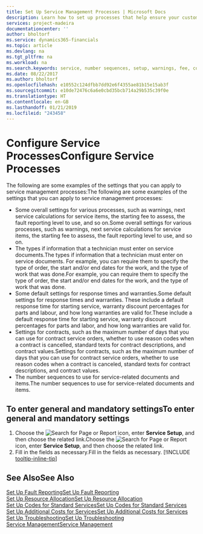 ```yaml
---
title: Set Up Service Management Processes | Microsoft Docs
description: Learn how to set up processes that help ensure your customers are satisfied with your customer service.
services: project-madeira
documentationcenter: ''
author: bholtorf
ms.service: dynamics365-financials
ms.topic: article
ms.devlang: na
ms.tgt_pltfrm: na
ms.workload: na
ms.search.keywords: service, number sequences, setup, warnings, fee, contracts, warranties
ms.date: 08/22/2017
ms.author: bholtorf
ms.openlocfilehash: e10552c124dfbb7dd92e6f4355ae81b15e15ab3f
ms.sourcegitcommit: e10de72476c6a6e0cbd35bcb714a29b535c39f0e
ms.translationtype: HT
ms.contentlocale: en-GB
ms.lasthandoff: 01/21/2019
ms.locfileid: "243458"
---
```

# <a name="configure-service-processes"></a><span data-ttu-id="22cb2-103">Configure Service Processes</span><span class="sxs-lookup"><span data-stu-id="22cb2-103">Configure Service Processes</span></span>
<span data-ttu-id="22cb2-104">The following are some examples of the settings that you can apply to service management processes:</span><span class="sxs-lookup"><span data-stu-id="22cb2-104">The following are some examples of the settings that you can apply to service management processes:</span></span>  
  
* <span data-ttu-id="22cb2-105">Some overall settings for various processes, such as warnings, next service calculations for service items, the starting fee to assess, the fault reporting level to use, and so on.</span><span class="sxs-lookup"><span data-stu-id="22cb2-105">Some overall settings for various processes, such as warnings, next service calculations for service items, the starting fee to assess, the fault reporting level to use, and so on.</span></span>  
* <span data-ttu-id="22cb2-106">The types if information that a technician must enter on service documents.</span><span class="sxs-lookup"><span data-stu-id="22cb2-106">The types if information that a technician must enter on service documents.</span></span> <span data-ttu-id="22cb2-107">For example, you can require them to specify the type of order, the start and/or end dates for the work, and the type of work that was done.</span><span class="sxs-lookup"><span data-stu-id="22cb2-107">For example, you can require them to specify the type of order, the start and/or end dates for the work, and the type of work that was done.</span></span>  
* <span data-ttu-id="22cb2-108">Some default settings for response times and warranties.</span><span class="sxs-lookup"><span data-stu-id="22cb2-108">Some default settings for response times and warranties.</span></span> <span data-ttu-id="22cb2-109">These include a default response time for starting service, warranty discount percentages for parts and labour, and how long warranties are valid for.</span><span class="sxs-lookup"><span data-stu-id="22cb2-109">These include a default response time for starting service, warranty discount percentages for parts and labor, and how long warranties are valid for.</span></span>  
* <span data-ttu-id="22cb2-110">Settings for contracts, such as the maximum number of days that you can use for contract service orders, whether to use reason codes when a contract is cancelled, standard texts for contract descriptions, and contract values.</span><span class="sxs-lookup"><span data-stu-id="22cb2-110">Settings for contracts, such as the maximum number of days that you can use for contract service orders, whether to use reason codes when a contract is canceled, standard texts for contract descriptions, and contract values.</span></span>  
* <span data-ttu-id="22cb2-111">The number sequences to use for service-related documents and items.</span><span class="sxs-lookup"><span data-stu-id="22cb2-111">The number sequences to use for service-related documents and items.</span></span>  

## <a name="to-enter-general-and-mandatory-settings"></a><span data-ttu-id="22cb2-112">To enter general and mandatory settings</span><span class="sxs-lookup"><span data-stu-id="22cb2-112">To enter general and mandatory settings</span></span>
1. <span data-ttu-id="22cb2-113">Choose the ![Search for Page or Report](media/ui-search/search_small.png "Search for Page or Report icon") icon, enter **Service Setup**, and then choose the related link.</span><span class="sxs-lookup"><span data-stu-id="22cb2-113">Choose the ![Search for Page or Report](media/ui-search/search_small.png "Search for Page or Report icon") icon, enter **Service Setup**, and then choose the related link.</span></span>
2. <span data-ttu-id="22cb2-114">Fill in the fields as necessary.</span><span class="sxs-lookup"><span data-stu-id="22cb2-114">Fill in the fields as necessary.</span></span> [!INCLUDE [tooltip-inline-tip](includes/tooltip-inline-tip_md.md)]  

## <a name="see-also"></a><span data-ttu-id="22cb2-115">See Also</span><span class="sxs-lookup"><span data-stu-id="22cb2-115">See Also</span></span>  
[<span data-ttu-id="22cb2-116">Set Up Fault Reporting</span><span class="sxs-lookup"><span data-stu-id="22cb2-116">Set Up Fault Reporting</span></span>](service-how-setup-fault-reporting.md)  
[<span data-ttu-id="22cb2-117">Set Up Resource Allocation</span><span class="sxs-lookup"><span data-stu-id="22cb2-117">Set Up Resource Allocation</span></span>](service-how-setup-resource-allocation.md)  
[<span data-ttu-id="22cb2-118">Set Up Codes for Standard Services</span><span class="sxs-lookup"><span data-stu-id="22cb2-118">Set Up Codes for Standard Services</span></span>](service-how-setup-service-coding.md)  
[<span data-ttu-id="22cb2-119">Set Up Additional Costs for Services</span><span class="sxs-lookup"><span data-stu-id="22cb2-119">Set Up Additional Costs for Services</span></span>](service-how-setup-service-costs-pricing.md)  
[<span data-ttu-id="22cb2-120">Set Up Troubleshooting</span><span class="sxs-lookup"><span data-stu-id="22cb2-120">Set Up Troubleshooting</span></span>](service-how-setup-troubleshooting.md)  
[<span data-ttu-id="22cb2-121">Service Management</span><span class="sxs-lookup"><span data-stu-id="22cb2-121">Service Management</span></span>](service-service.md)  
